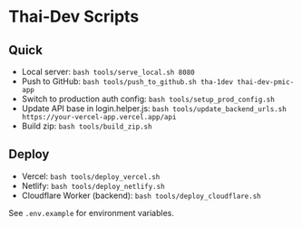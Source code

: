 # Thai‑Dev Scripts

## Quick
- Local server: `bash tools/serve_local.sh 8080`
- Push to GitHub: `bash tools/push_to_github.sh tha-1dev thai-dev-pmic-app`
- Switch to production auth config: `bash tools/setup_prod_config.sh`
- Update API base in login.helper.js: `bash tools/update_backend_urls.sh https://your-vercel-app.vercel.app/api`
- Build zip: `bash tools/build_zip.sh`

## Deploy
- Vercel: `bash tools/deploy_vercel.sh`
- Netlify: `bash tools/deploy_netlify.sh`
- Cloudflare Worker (backend): `bash tools/deploy_cloudflare.sh`

See `.env.example` for environment variables.
